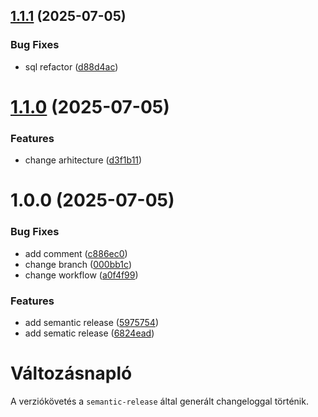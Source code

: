 ## [1.1.1](https://github.com/tamasjuhasz84/minicms/compare/v1.1.0...v1.1.1) (2025-07-05)


### Bug Fixes

* sql refactor ([d88d4ac](https://github.com/tamasjuhasz84/minicms/commit/d88d4ac5c055494e71aaa2709d66d6e12910237a))

# [1.1.0](https://github.com/tamasjuhasz84/minicms/compare/v1.0.1...v1.1.0) (2025-07-05)


### Features

* change arhitecture ([d3f1b11](https://github.com/tamasjuhasz84/minicms/commit/d3f1b1186dadc36692a5af32d8834deee5f1aaaa))

# 1.0.0 (2025-07-05)


### Bug Fixes

* add comment ([c886ec0](https://github.com/tamasjuhasz84/minicms/commit/c886ec0bdd3a1c89bc8aaeafc221654c49d2e955))
* change branch ([000bb1c](https://github.com/tamasjuhasz84/minicms/commit/000bb1c2f4c79c3179dd0137232eafd1618e04a6))
* change workflow ([a0f4f99](https://github.com/tamasjuhasz84/minicms/commit/a0f4f992bc971fbc7e9e28d6c0eb641fc1425aad))


### Features

* add semantic release ([5975754](https://github.com/tamasjuhasz84/minicms/commit/59757540548ad3e69502b8a9cf020c016cebd99d))
* add sematic release ([6824ead](https://github.com/tamasjuhasz84/minicms/commit/6824eadcac28b39b677b8088e0e6b6c28e0d8827))

# Változásnapló

A verziókövetés a `semantic-release` által generált changeloggal történik.
